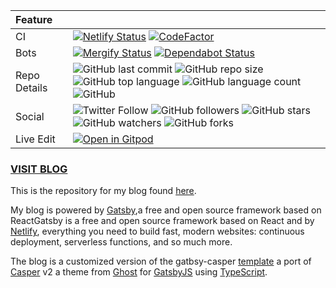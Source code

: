 | Feature        |                |
| :------------ | :------------ |
| CI |   [![Netlify Status](https://api.netlify.com/api/v1/badges/77978775-9dcc-4470-9b7a-03549c2fcd6f/deploy-status)](https://app.netlify.com/sites/thulanichivandikwa/deploys) [![CodeFactor](https://www.codefactor.io/repository/github/chivandikwa/gatsby-thulani-chivandikwa/badge)](https://www.codefactor.io/repository/github/chivandikwa/gatsby-thulani-chivandikwa/badge)   |
| Bots                  |    [![Mergify Status](https://img.shields.io/endpoint.svg?url=https://gh.mergify.io/badges/chivandikwa/gatsby-thulani-chivandikwa)](https://mergify.io) [![Dependabot Status](https://api.dependabot.com/badges/status?host=github&repo=chivandikwa/gatsby-thulani-chivandikwa)](https://dependabot.com)   |
| Repo Details          |    ![GitHub last commit](https://img.shields.io/github/last-commit/chivandikwa/gatsby-thulani-chivandikwa.svg?style=for-the-badge) ![GitHub repo size](https://img.shields.io/github/repo-size/chivandikwa/gatsby-thulani-chivandikwa.svg?style=for-the-badge) ![GitHub top language](https://img.shields.io/github/languages/top/chivandikwa/gatsby-thulani-chivandikwa.svg?style=for-the-badge) ![GitHub language count](https://img.shields.io/github/languages/count/chivandikwa/gatsby-thulani-chivandikwa.svg?style=for-the-badge) ![GitHub](https://img.shields.io/github/license/chivandikwa/gatsby-thulani-chivandikwa.svg?style=for-the-badge)
| Social               |    ![Twitter Follow](https://img.shields.io/twitter/follow/thulanidotnet.svg?style=social) ![GitHub followers](https://img.shields.io/github/followers/chivandikwa.svg?style=social) ![GitHub stars](https://img.shields.io/github/stars/chivandikwa/gatsby-thulani-chivandikwa.svg?style=social) ![GitHub watchers](https://img.shields.io/github/watchers/chivandikwa/gatsby-thulani-chivandikwa.svg?style=social) ![GitHub forks](https://img.shields.io/github/forks/chivandikwa/gatsby-thulani-chivandikwa.svg?style=social)
| Live Edit       |     [![Open in Gitpod](https://gitpod.io/button/open-in-gitpod.svg)](https://gitpod.io/#https://github.com/chivandikwa/gatsby-thulani-chivandikwa)


### [VISIT BLOG](https://chivandikwa.com/)

This is the repository for my blog found [here](https://chivandikwa.com/).

My blog is powered by [Gatsby](https://www.gatsbyjs.org/),a free and open source framework based on ReactGatsby is a free and open source framework based on React and by [Netlify](https://www.netlify.com/), everything you need to build fast, modern websites: continuous deployment, serverless functions, and so much more.

The blog is a customized version of the gatbsy-casper [template](https://gatsby-casper.netlify.com/https://gatsby-casper.netlify.com/) a port of [Casper](https://github.com/TryGhost/Casper) v2 a theme from [Ghost](https://ghost.org/) for [GatsbyJS](https://www.gatsbyjs.org/) using [TypeScript](https://www.typescriptlang.org/).
